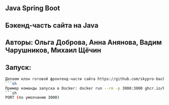 ## Java Spring Boot 
## Бэкенд-часть сайта на Java 
## Авторы: Ольга Доброва, Анна Анянова, Вадим Чарушников, Михаил Щёчин

## Запуск:
```sh
Делаем клон готовой фронтенд-части сайта https://github.com/skypro-backend/example-for-graduate-work
```sh
Пример команды запуска в Docker: docker run --rm -p 3000:3000 ghcr.io/bizinmitya/front-react-avito:v1.13
```sh
PORT (по умолчанию 3000)
